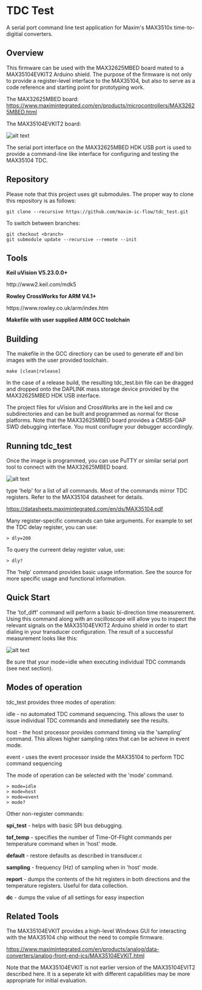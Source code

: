 # TDC Test
A serial port command line test application for Maxim's MAX3510x time-to-digitial converters.  

## Overview

This firmware can be used with the MAX32625MBED board mated to a MAX35104EVKIT2 Arduino shield.  The purpose of the firmware
is not only to provide a register-level interface to the MAX35104, but also to serve as a code reference and starting point for 
prototyping work.

The MAX32625MBED board:  https://www.maximintegrated.com/en/products/microcontrollers/MAX32625MBED.html

The MAX35104EVKIT2 board:  <comming soon>

![alt text](https://github.com/maxim-ic-flow/tdc_test/blob/master/readme_images/max32625mbed_max35104.jpg "MAX32625MBED + MAX35104EVKIT2")

The serial port interface on the MAX32625MBED HDK USB port is used to provide a command-line like
interface for configuring and testing the MAX35104 TDC.

## Repository

Please note that this project uses git submodules.  The proper way to clone this repository is as follows:

```
git clone --recursive https://github.com/maxim-ic-flow/tdc_test.git
```
To switch between branches:

```
git checkout <branch>
git submodule update --recursive --remote --init
```

## Tools

<b>Keil uVision V5.23.0.0+</b>
<p>http://www2.keil.com/mdk5

<b>Rowley CrossWorks for ARM V4.1+</b>
<p>https://www.rowley.co.uk/arm/index.htm

<b>Makefile with user supplied ARM GCC toolchain</b>

## Building

The makefile in the GCC directiory can be used to generate elf and bin images with the user provided toolchain.

```
make [clean|release]
```

In the case of a release build, the resulting tdc_test.bin file can be dragged and dropped onto the DAPLINK mass
storage device provided by the MAX32625MBED HDK USB interface.

The project files for uVision and CrossWorks are in the keil and cw subdirectories and can be built and programmed
as normal for those platforms.  Note that the MAX32625MBED board provides a CMSIS-DAP SWD debugging interface.
You must conifugre your debugger accordingly.

## Running tdc_test

Once the image is programmed, you can use PuTTY or similar serial port tool to connect with the MAX32625MBED board.

![alt text](https://github.com/maxim-ic-flow/tdc_test/blob/master/readme_images/putty.jpg "Serial port command line interface via PuTTY")

type 'help' for a list of all commands.  Most of the commands mirror TDC registers.  Refer to the MAX35104 datasheet for details.

https://datasheets.maximintegrated.com/en/ds/MAX35104.pdf

Many register-specific commands can take arguments.  For example to set the TDC delay register, you can use:

```
> dly=200
```

To query the curreent delay register value, use:

```
> dly?
```

The 'help' command provides basic usage information.  See the source for more specific usage and functional information.

## Quick Start

The 'tof_diff' command will perform a basic bi-direction time measurement.  Using this command along with an oscilloscope will allow you to inspect
the relevant signals on the MAX35104EVKIT2 Arduino shield in order to start dialing in your transducer configuration.  The result of a successful
measurement looks like this:

![alt text](https://github.com/maxim-ic-flow/tdc_test/blob/master/readme_images/tof_diff.jpg "TOF_DIFF command results")

Be sure that your mode=idle when executing individual TDC commands (see next section).

## Modes of operation

tdc_test provides three modes of operation:

<p>idle - no automated TDC command sequencing.  This allows the user to issue individual TDC commands and immediately see the results.
<p>host - the host processor provides command timing via the 'sampling' command.  This allows higher sampling rates that can be achieve in event mode.
<p>event - uses the event processor inside the MAX35104 to perform TDC command sequencing

The mode of operation can be selected with the 'mode' command.

```
> mode=idle
> mode=host
> mode=event
> mode?
```

</b>Other non-register commands:

<p><b>spi_test</b> - helps with basic SPI bus debugging.
<p><b>tof_temp</b> - specifies the number of Time-Of-Flight commands per temperature command when in 'host' mode.
<p><b>default</b>  -  restore defaults as described in transducer.c
<p><b>sampling</b> - frequency (Hz) of sampling when in 'host' mode.
<p><b>report</b>   - dumps the contents of the hit registers in both directions and the temperature registers.  Useful for data collection.
<p><b>dc</b>       - dumps the value of all settings for easy inspection

## Related Tools

The MAX35104EVKIT provides a high-level Windows GUI for interacting with the MAX35104 chip without the need to compile firmware.

https://www.maximintegrated.com/en/products/analog/data-converters/analog-front-end-ics/MAX35104EVKIT.html


Note that the MAX35104EVKIT is not earlier version of the MAX35104EVIT2 described here.  It is a seperate kit with different capabilities
may be more appropriate for initial evaluation.




